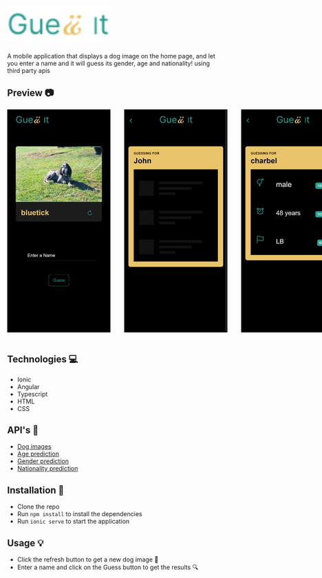 # <img src ="../../guess-it/src/assets/logo.svg" style="width:15rem">

<p>
A mobile application that displays a dog image on the home page, and let you enter a name and it will guess its gender, age and  nationality! using third party apis
</p>

## Preview :camera:

<div style="display:flex; gap:2rem; margin-bottom:3rem; margin-top:1rem;">
  <img src ="../../guess-it/design/home.png" style="width:15rem">
  <img src ="../../guess-it/design/guess_not_loaded.png" style="width:15rem">
  <img src ="../../guess-it/design/guess_loaded.png" style="width:15rem">
</div>



## Technologies :computer:

- Ionic
- Angular
- Typescript
- HTML
- CSS

## API's :link:

- [Dog images](https://dog.ceo/api/breeds/image/random)
- [Age prediction](https://api.agify.io/?name=charbel)
- [Gender prediction](https://api.genderize.io/?name=charbel)
- [Nationality prediction](https://api.nationalize.io/?name=charbel)

## Installation :wrench:

- Clone the repo
- Run `npm install` to install the dependencies
- Run `ionic serve` to start the application

## Usage :bulb:

- Click the refresh button to get a new dog image :dog:
- Enter a name and click on the Guess button to get the results :mag:


